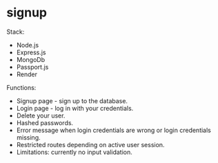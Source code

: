 # signup

Stack:
<ul><li>Node.js</li>
<li>Express.js</li>
<li>MongoDb</li>
<li>Passport.js</li>
<li>Render</li>
</ul>


Functions:
<ul>
  <li>Signup page - sign up to the database.</li>
  <li>Login page - log in with your credentials.</li>
  <li>Delete your user.</li>
  <li>Hashed passwords.</li>
  <li>Error message when login credentials are wrong or login credentials missing.</li>
  <li>Restricted routes depending on active user session.</li>
  <li>Limitations: currently no input validation.</li>
</ul>


